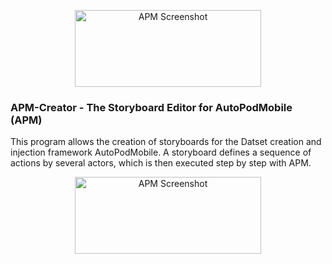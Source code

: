 <p align="center">
  <img width="298" height="123" src="img/APMCreator_Screenshot.jpg?raw=true" alt="APM Screenshot"/>
</p>

### APM-Creator - The Storyboard Editor for AutoPodMobile (APM)

This program allows the creation of storyboards for the Datset creation and injection framework AutoPodMobile.
A storyboard defines a sequence of actions by several actors, which is then executed step by step with APM.

<p align="center">
  <img width="298" height="123" src="img/APMCreator_Screenshot.jpg?raw=true" alt="APM Screenshot"/>
</p>

